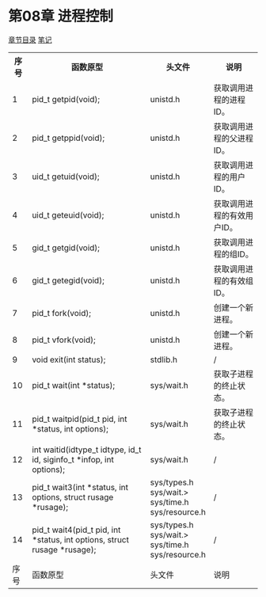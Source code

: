 <h1 id=file_func>
    第08章 进程控制
</h1>

[章节目录](../../README.md#title_ch08 "返回章节目录")
[笔记](notes.md "进入笔记")

<table>
    <tr>
        <th>序号</th><th>函数原型</th><th>头文件</th><th>说明</th>
    </tr>
    <tr>
        <td>1</td>
        <td>pid_t getpid(void);</td>
        <td>unistd.h</td>
        <td>获取调用进程的进程ID。</td>
    </tr>
    <tr>
        <td>2</td>
        <td>pid_t getppid(void);</td>
        <td>unistd.h</td>
        <td>获取调用进程的父进程ID。</td>
    </tr>
    <tr>
        <td>3</td>
        <td>uid_t getuid(void);</td>
        <td>unistd.h</td>
        <td>获取调用进程的用户ID。</td>
    </tr>
    <tr>
        <td>4</td>
        <td>uid_t geteuid(void);</td>
        <td>unistd.h</td>
        <td>获取调用进程的有效用户ID。</td>
    </tr>
    <tr>
        <td>5</td>
        <td>gid_t getgid(void);</td>
        <td>unistd.h</td>
        <td>获取调用进程的组ID。</td>
    </tr>
    <tr>
        <td>6</td>
        <td>gid_t getegid(void);</td>
        <td>unistd.h</td>
        <td>获取调用进程的有效组ID。</td>
    </tr>
    <tr>
        <td>7</td>
        <td>pid_t fork(void);</td>
        <td>unistd.h</td>
        <td>创建一个新进程。</td>
    </tr>
    <tr>
        <td>8</td>
        <td>pid_t vfork(void);</td>
        <td>unistd.h</td>
        <td>创建一个新进程。</td>
    </tr>
    <tr>
        <td>9</td>
        <td>void exit(int status);</td>
        <td>stdlib.h</td>
        <td>/</td>
    </tr>
    <tr>
        <td>10</td>
        <td>pid_t wait(int *status);</td>
        <td>sys/wait.h</td>
        <td>获取子进程的终止状态。</td>
    </tr>
    <tr>
        <td>11</td>
        <td>pid_t waitpid(pid_t pid, int *status, int options);</td>
        <td>sys/wait.h</td>
        <td>获取子进程的终止状态。</td>
    </tr>
    <tr>
        <td>12</td>
        <td>int waitid(idtype_t idtype, id_t id, siginfo_t *infop, int options);</td>
        <td>sys/wait.h</td>
        <td>/</td>
    </tr>
    <tr>
        <td>13</td>
        <td>pid_t wait3(int *status, int options, struct rusage *rusage);</td>
        <td>sys/types.h<br>
            sys/wait.><br>
            sys/time.h<br>
            sys/resource.h</td>
        <td>/</td>
    </tr>
    <tr>
        <td>14</td>
        <td>pid_t wait4(pid_t pid, int *status, int options, struct rusage *rusage);</td>
        <td>sys/types.h<br>
            sys/wait.><br>
            sys/time.h<br>
            sys/resource.h</td>
        <td>/</td>
    </tr>
    <tr>
        <td>序号</td>
        <td>函数原型</td>
        <td>头文件</td>
        <td>说明</td>
    </tr>
</table>